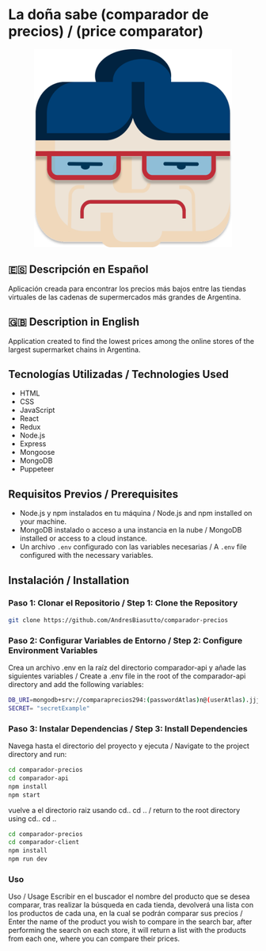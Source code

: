# La doña sabe (comparador de precios) / (price comparator)

<p align="center">
  <img src="https://github.com/AndresBiasutto/comparador-precios/blob/main/comparador-client/src/assets/LOGO.svg" width="400" height="400">
</p>

## 🇪🇸 Descripción en Español
Aplicación creada para encontrar los precios más bajos entre las tiendas virtuales de las cadenas de supermercados más grandes de Argentina.

## 🇬🇧 Description in English
Application created to find the lowest prices among the online stores of the largest supermarket chains in Argentina.

## Tecnologías Utilizadas / Technologies Used
- HTML
- CSS
- JavaScript
- React
- Redux
- Node.js
- Express
- Mongoose
- MongoDB
- Puppeteer

## Requisitos Previos / Prerequisites
- Node.js y npm instalados en tu máquina / Node.js and npm installed on your machine.
- MongoDB instalado o acceso a una instancia en la nube / MongoDB installed or access to a cloud instance.
- Un archivo `.env` configurado con las variables necesarias / A `.env` file configured with the necessary variables.

## Instalación / Installation

### Paso 1: Clonar el Repositorio / Step 1: Clone the Repository
```bash
git clone https://github.com/AndresBiasutto/comparador-precios
```

### Paso 2: Configurar Variables de Entorno / Step 2: Configure Environment Variables
Crea un archivo .env en la raíz del directorio comparador-api y añade las siguientes variables / Create a .env file in the root of the comparador-api directory and add the following variables:
```bash
DB_URI=mongodb+srv://comparaprecios294:(passwordAtlas)n@(userAtlas).jjjw0ig.mongodb.net/?retryWrites=true&w=majority&appName=comparadorPrecios
SECRET= "secretExample"
```

### Paso 3: Instalar Dependencias / Step 3: Install Dependencies
Navega hasta el directorio del proyecto y ejecuta / Navigate to the project directory and run:
```bash
cd comparador-precios
cd comparador-api
npm install
npm start
```
vuelve a el directorio raiz usando cd.. cd .. / return to the root directory using cd.. cd ..
```bash
cd comparador-precios
cd comparador-client
npm install
npm run dev
```



### Uso
Uso / Usage
Escribir en el buscador el nombre del producto que se desea comparar, tras realizar la búsqueda en cada tienda, devolverá una lista con los productos de cada una, en la cual se podrán comparar sus precios / Enter the name of the product you wish to compare in the search bar, after performing the search on each store, it will return a list with the products from each one, where you can compare their prices.

